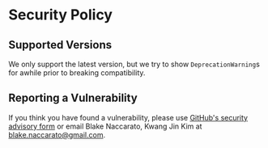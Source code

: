 # Security Policy

## Supported Versions

We only support the latest version, but we try to show `DeprecationWarning`s for awhile prior to breaking compatibility.

## Reporting a Vulnerability

If you think you have found a vulnerability, please use [GitHub's security advisory form](<https://github.com/blakeNaccarato/boilercv/security/advisories/new>) or email Blake Naccarato, Kwang Jin Kim at <blake.naccarato@gmail.com>.
